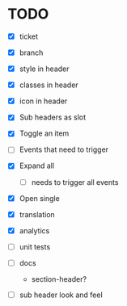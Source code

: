 # TODO

- [x] ticket
- [x] branch
- [x] style in header
- [x] classes in header
- [x] icon in header
- [x] Sub headers as slot
- [x] Toggle an item
- [ ] Events that need to trigger
- [x] Expand all
  - [ ] needs to trigger all events
- [x] Open single
- [x] translation
- [x] analytics
- [ ] unit tests
- [ ] docs
  - section-header?

- [ ] sub header look and feel
